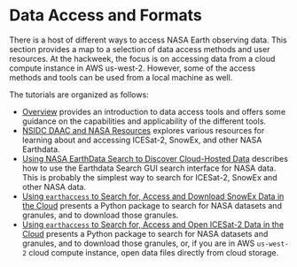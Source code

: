 # Data Access and Formats

There is a host of different ways to access NASA Earth observing data.  This section provides a map to a selection of data access methods and user resources. At the hackweek, the focus is on accessing data from a cloud compute instance in AWS us-west-2.  However, some of the access methods and tools can be used from a local machine as well.

The tutorials are organized as follows:

- [Overview](overview.md) provides an introduction to data access tools and offers some guidance on the capabilities and applicability of the different tools.
- [NSIDC DAAC and NASA Resources](NSIDC_resources.md) explores various resources for learning about and accessing ICESat-2, SnowEx, and other NASA Earthdata.  
- [Using NASA EarthData Search to Discover Cloud-Hosted Data](earthdata_search.md) describes how to use the Earthdata Search GUI search interface for NASA data.  This is probably the simplest way to search for ICESat-2, SnowEx and other NASA data.
- [Using `earthaccess` to Search for, Access and Download SnowEx Data in the Cloud](earthaccess_snowex.ipynb) presents a Python package to search for NASA datasets and granules, and to download those granules.
- [Using `earthaccess` to Search for, Access and Open ICESat-2 Data in the Cloud](earthaccess-icesat2.ipynb) presents a Python package to search for NASA datasets and granules, and to download those granules, or, if you are in  AWS `us-west-2` cloud compute instance, open data files directly from cloud storage.
